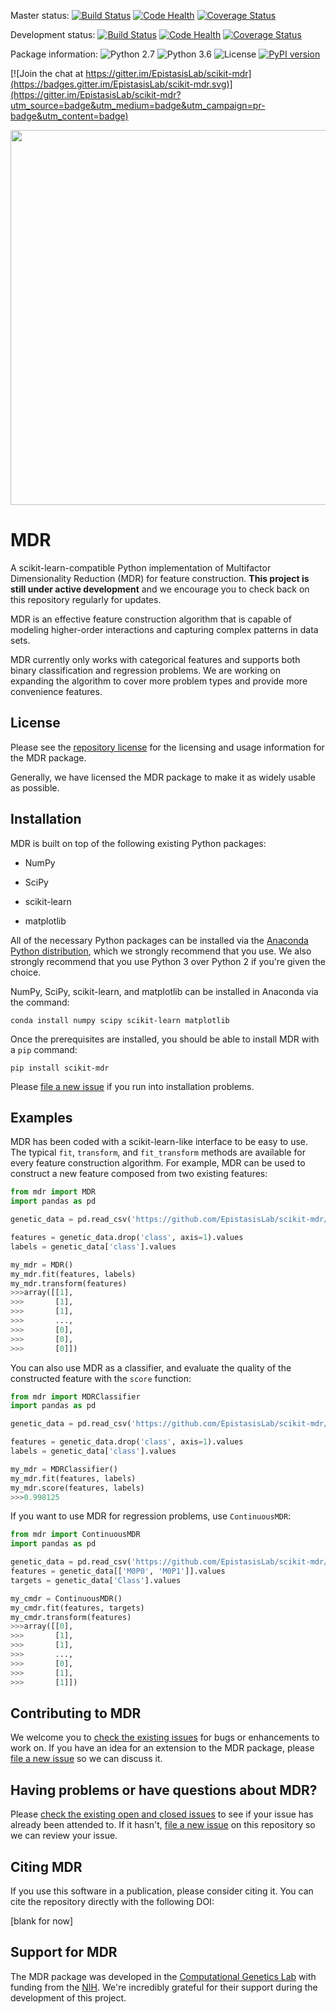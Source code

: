 Master status: [![Build Status](https://travis-ci.org/EpistasisLab/scikit-mdr.svg?branch=master)](https://travis-ci.org/EpistasisLab/scikit-mdr)
[![Code Health](https://landscape.io/github/EpistasisLab/scikit-mdr/master/landscape.svg?style=flat)](https://landscape.io/github/EpistasisLab/scikit-mdr/master)
[![Coverage Status](https://coveralls.io/repos/github/EpistasisLab/scikit-mdr/badge.svg?branch=master)](https://coveralls.io/github/EpistasisLab/scikit-mdr?branch=master)

Development status: [![Build Status](https://travis-ci.org/EpistasisLab/scikit-mdr.svg?branch=development)](https://travis-ci.org/EpistasisLab/scikit-mdr)
[![Code Health](https://landscape.io/github/EpistasisLab/scikit-mdr/development/landscape.svg?style=flat)](https://landscape.io/github/EpistasisLab/scikit-mdr/development)
[![Coverage Status](https://coveralls.io/repos/github/EpistasisLab/scikit-mdr/badge.svg?branch=development)](https://coveralls.io/github/EpistasisLab/scikit-mdr?branch=development)

Package information: ![Python 2.7](https://img.shields.io/badge/python-2.7-blue.svg)
![Python 3.6](https://img.shields.io/badge/python-3.6-blue.svg)
![License](https://img.shields.io/badge/license-MIT%20License-blue.svg)
[![PyPI version](https://badge.fury.io/py/scikit-MDR.svg)](https://badge.fury.io/py/scikit-MDR)

[![Join the chat at https://gitter.im/EpistasisLab/scikit-mdr](https://badges.gitter.im/EpistasisLab/scikit-mdr.svg)](https://gitter.im/EpistasisLab/scikit-mdr?utm_source=badge&utm_medium=badge&utm_campaign=pr-badge&utm_content=badge)

<p align="center">
<img src="https://github.com/EpistasisLab/scikit-mdr/raw/development/images/mdr-logo.jpg" width=600 />
</p>

# MDR

A scikit-learn-compatible Python implementation of Multifactor Dimensionality Reduction (MDR) for feature construction. **This project is still under active development** and we encourage you to check back on this repository regularly for updates.

MDR is an effective feature construction algorithm that is capable of modeling higher-order interactions and capturing complex patterns in data sets.

MDR currently only works with categorical features and supports both binary classification and regression problems. We are working on expanding the algorithm to cover more problem types and provide more convenience features.

## License

Please see the [repository license](https://github.com/EpistasisLab/scikit-mdr/blob/master/LICENSE) for the licensing and usage information for the MDR package.

Generally, we have licensed the MDR package to make it as widely usable as possible.

## Installation

MDR is built on top of the following existing Python packages:

* NumPy

* SciPy

* scikit-learn

* matplotlib

All of the necessary Python packages can be installed via the [Anaconda Python distribution](https://www.continuum.io/downloads), which we strongly recommend that you use. We also strongly recommend that you use Python 3 over Python 2 if you're given the choice.

NumPy, SciPy, scikit-learn, and matplotlib can be installed in Anaconda via the command:

```
conda install numpy scipy scikit-learn matplotlib
```

Once the prerequisites are installed, you should be able to install MDR with a `pip` command:

```
pip install scikit-mdr
```

Please [file a new issue](https://github.com/EpistasisLab/scikit-mdr/issues/new) if you run into installation problems.

## Examples

MDR has been coded with a scikit-learn-like interface to be easy to use. The typical `fit`, `transform`, and `fit_transform` methods are available for every feature construction algorithm. For example, MDR can be used to construct a new feature composed from two existing features:

```python
from mdr import MDR
import pandas as pd

genetic_data = pd.read_csv('https://github.com/EpistasisLab/scikit-mdr/raw/development/data/GAMETES_Epistasis_2-Way_20atts_0.4H_EDM-1_1.tsv.gz', sep='\t', compression='gzip')

features = genetic_data.drop('class', axis=1).values
labels = genetic_data['class'].values

my_mdr = MDR()
my_mdr.fit(features, labels)
my_mdr.transform(features)
>>>array([[1],
>>>       [1],
>>>       [1],
>>>       ...,
>>>       [0],
>>>       [0],
>>>       [0]])
```

You can also use MDR as a classifier, and evaluate the quality of the constructed feature with the `score` function:

```python
from mdr import MDRClassifier
import pandas as pd

genetic_data = pd.read_csv('https://github.com/EpistasisLab/scikit-mdr/raw/development/data/GAMETES_Epistasis_2-Way_20atts_0.4H_EDM-1_1.tsv.gz', sep='\t', compression='gzip')

features = genetic_data.drop('class', axis=1).values
labels = genetic_data['class'].values

my_mdr = MDRClassifier()
my_mdr.fit(features, labels)
my_mdr.score(features, labels)
>>>0.998125
```

If you want to use MDR for regression problems, use `ContinuousMDR`:

```python
from mdr import ContinuousMDR
import pandas as pd

genetic_data = pd.read_csv('https://github.com/EpistasisLab/scikit-mdr/raw/development/data/GAMETES_Epistasis_2-Way_continuous_endpoint_a_20s_1600her_0.4__maf_0.2_EDM-2_01.tsv.gz', sep='\t', compression='gzip')
features = genetic_data[['M0P0', 'M0P1']].values
targets = genetic_data['Class'].values

my_cmdr = ContinuousMDR()
my_cmdr.fit(features, targets)
my_cmdr.transform(features)
>>>array([[0],
>>>       [1],
>>>       [1],
>>>       ...,
>>>       [0],
>>>       [1],
>>>       [1]])
```

## Contributing to MDR

We welcome you to [check the existing issues](https://github.com/EpistasisLab/scikit-mdr/issues/) for bugs or enhancements to work on. If you have an idea for an extension to the MDR package, please [file a new issue](https://github.com/EpistasisLab/scikit-mdr/issues/new) so we can discuss it.

## Having problems or have questions about MDR?

Please [check the existing open and closed issues](https://github.com/EpistasisLab/scikit-mdr/issues?utf8=%E2%9C%93&q=is%3Aissue) to see if your issue has already been attended to. If it hasn't, [file a new issue](https://github.com/EpistasisLab/scikit-mdr/issues/new) on this repository so we can review your issue.

## Citing MDR

If you use this software in a publication, please consider citing it. You can cite the repository directly with the following DOI:

[blank for now]

## Support for MDR

The MDR package was developed in the [Computational Genetics Lab](http://epistasis.org) with funding from the [NIH](http://www.nih.gov). We're incredibly grateful for their support during the development of this project.
